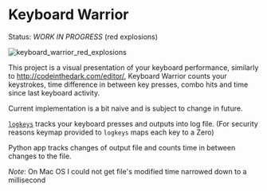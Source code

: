 # Keyboard Warrior

Status: *WORK IN PROGRESS* (red explosions)

![keyboard_warrior_red_explosions](http://i.imgur.com/d77DwV2.gif)

This project is a visual presentation of your keyboard performance, similarly to http://codeinthedark.com/editor/, Keyboard Warrior counts your keystrokes, time difference in between key presses, combo hits and time since last keyboard activity.

Current implementation is a bit naive and is subject to change in future.

[`logkeys`](https://github.com/kernc/logkeys) tracks your keyboard presses and outputs into log file. (For security reasons keymap provided to `logkeys` maps each key to a Zero)

Python app tracks changes of output file and counts time in between changes to the file.

*Note*: On Mac OS I could not get file's modified time narrowed down to a millisecond
